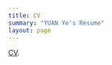 ```yaml
---
title: CV
summary: "YUAN Ye's Resume"
layout: page
---
```

<a href="https://yuanye-econ.github.io/research/CV-YuanYe.pdf">CV</a>.
